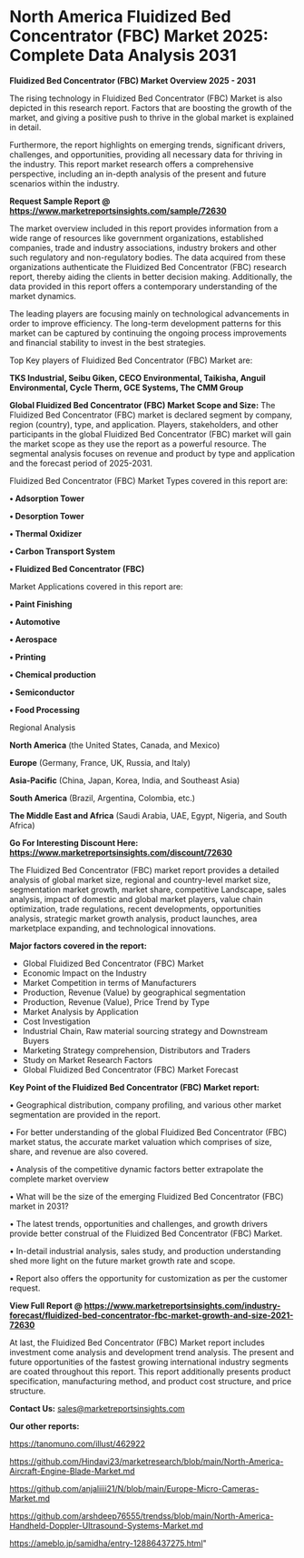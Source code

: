 # North America Fluidized Bed Concentrator (FBC) Market 2025: Complete Data Analysis 2031

<Strong> Fluidized Bed Concentrator (FBC) Market Overview 2025 - 2031</strong>

The rising technology in Fluidized Bed Concentrator (FBC) Market is also depicted in this research report. Factors that are boosting the growth of the market, and giving a positive push to thrive in the global market is explained in detail.

Furthermore, the report highlights on emerging trends, significant drivers, challenges, and opportunities, providing all necessary data for thriving in the industry. This report market research offers a comprehensive perspective, including an in-depth analysis of the present and future scenarios within the industry.

<strong>Request Sample Report @ <a href=https://www.marketreportsinsights.com/sample/72630>https://www.marketreportsinsights.com/sample/72630</a></strong>

The market overview included in this report provides information from a wide range of resources like government organizations, established companies, trade and industry associations, industry brokers and other such regulatory and non-regulatory bodies. The data acquired from these organizations authenticate the Fluidized Bed Concentrator (FBC) research report, thereby aiding the clients in better decision making. Additionally, the data provided in this report offers a contemporary understanding of the market dynamics.

The leading players are focusing mainly on technological advancements in order to improve efficiency. The long-term development patterns for this market can be captured by continuing the ongoing process improvements and financial stability to invest in the best strategies.

Top Key players of Fluidized Bed Concentrator (FBC) Market are:

<strong>TKS Industrial, Seibu Giken, CECO Environmental, Taikisha, Anguil Environmental, Cycle Therm, GCE Systems, The CMM Group</strong>

<strong><b>Global Fluidized Bed Concentrator (FBC) Market Scope and Size:</b></strong>
The Fluidized Bed Concentrator (FBC) market is declared segment by company, region (country), type, and application. Players, stakeholders, and other participants in the global Fluidized Bed Concentrator (FBC) market will gain the market scope as they use the report as a powerful resource. The segmental analysis focuses on revenue and product by type and application and the forecast period of 2025-2031.

Fluidized Bed Concentrator (FBC) Market Types covered in this report are:

<strong>• Adsorption Tower

• Desorption Tower

• Thermal Oxidizer

• Carbon Transport System

• Fluidized Bed Concentrator (FBC)</strong>

Market Applications covered in this report are:

<strong>• Paint Finishing

• Automotive

• Aerospace

• Printing

• Chemical production

• Semiconductor

• Food Processing</strong> 

Regional Analysis

<strong>North America</strong> (the United States, Canada, and Mexico)

<strong>Europe</strong> (Germany, France, UK, Russia, and Italy)

<strong>Asia-Pacific</strong> (China, Japan, Korea, India, and Southeast Asia)

<strong>South America</strong> (Brazil, Argentina, Colombia, etc.)

<strong>The Middle East and Africa</strong> (Saudi Arabia, UAE, Egypt, Nigeria, and South Africa)

<strong>Go For Interesting Discount Here: <a href=https://www.marketreportsinsights.com/discount/72630>https://www.marketreportsinsights.com/discount/72630</a></strong>

The Fluidized Bed Concentrator (FBC) market report provides a detailed analysis of global market size, regional and country-level market size, segmentation market growth, market share, competitive Landscape, sales analysis, impact of domestic and global market players, value chain optimization, trade regulations, recent developments, opportunities analysis, strategic market growth analysis, product launches, area marketplace expanding, and technological innovations.

<strong><b>Major factors covered in the report:</b></strong>
<ul>
  <li>Global Fluidized Bed Concentrator (FBC) Market </li>
  <li>Economic Impact on the Industry</li>
  <li>Market Competition in terms of Manufacturers</li>
  <li>Production, Revenue (Value) by geographical segmentation</li>
  <li>Production, Revenue (Value), Price Trend by Type</li>
  <li>Market Analysis by Application</li>
  <li>Cost Investigation</li>
  <li>Industrial Chain, Raw material sourcing strategy and Downstream Buyers</li>
  <li>Marketing Strategy comprehension, Distributors and Traders</li>
  <li>Study on Market Research Factors</li>
  <li>Global Fluidized Bed Concentrator (FBC) Market Forecast</li>
</ul>

<strong><b>Key Point of the Fluidized Bed Concentrator (FBC) Market report:</b></strong>

• Geographical distribution, company profiling, and various other market segmentation are provided in the report.

• For better understanding of the global Fluidized Bed Concentrator (FBC) market status, the accurate market valuation which comprises of size, share, and revenue are also covered.

• Analysis of the competitive dynamic factors better extrapolate the complete market overview

• What will be the size of the emerging Fluidized Bed Concentrator (FBC) market in 2031?

• The latest trends, opportunities and challenges, and growth drivers provide better construal of the Fluidized Bed Concentrator (FBC) Market.

• In-detail industrial analysis, sales study, and production understanding shed more light on the future market growth rate and scope.

• Report also offers the opportunity for customization as per the customer request.

<strong><b>View Full Report @ <a href=https://www.marketreportsinsights.com/industry-forecast/fluidized-bed-concentrator-fbc-market-growth-and-size-2021-72630>https://www.marketreportsinsights.com/industry-forecast/fluidized-bed-concentrator-fbc-market-growth-and-size-2021-72630</a></b></strong>


At last, the Fluidized Bed Concentrator (FBC) Market report includes investment come analysis and development trend analysis. The present and future opportunities of the fastest growing international industry segments are coated throughout this report. This report additionally presents product specification, manufacturing method, and product cost structure, and price structure.

<strong>Contact Us:</strong>
sales@marketreportsinsights.com

<strong>Our other reports:</strong>

<a href=https://tanomuno.com/illust/462922>https://tanomuno.com/illust/462922</a>

<a href=https://github.com/Hindavi23/marketresearch/blob/main/North-America-Aircraft-Engine-Blade-Market.md>https://github.com/Hindavi23/marketresearch/blob/main/North-America-Aircraft-Engine-Blade-Market.md</a>

<a href=https://github.com/anjaliiii21/N/blob/main/Europe-Micro-Cameras-Market.md>https://github.com/anjaliiii21/N/blob/main/Europe-Micro-Cameras-Market.md</a>

<a href=https://github.com/arshdeep76555/trendss/blob/main/North-America-Handheld-Doppler-Ultrasound-Systems-Market.md>https://github.com/arshdeep76555/trendss/blob/main/North-America-Handheld-Doppler-Ultrasound-Systems-Market.md</a>

<a href=https://ameblo.jp/samidha/entry-12886437275.html>https://ameblo.jp/samidha/entry-12886437275.html</a>"
